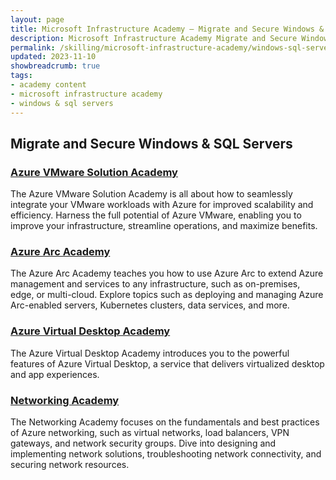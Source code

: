 ```yaml
---
layout: page
title: Microsoft Infrastructure Academy — Migrate and Secure Windows & SQL Servers
description: Microsoft Infrastructure Academy Migrate and Secure Windows & SQL Servers.
permalink: /skilling/microsoft-infrastructure-academy/windows-sql-servers
updated: 2023-11-10
showbreadcrumb: true
tags: 
- academy content
- microsoft infrastructure academy
- windows & sql servers
---
```


## Migrate and Secure Windows & SQL Servers

### [Azure VMware Solution Academy](/PartnerResources/skilling/microsoft-infrastructure-academy/avs)
The Azure VMware Solution Academy is all about how to seamlessly integrate your VMware workloads with Azure for improved scalability and efficiency. Harness the full potential of Azure VMware, enabling you to improve your infrastructure, streamline operations, and maximize benefits.

### [Azure Arc Academy](/PartnerResources/skilling/microsoft-infrastructure-academy/azure-arc)
The Azure Arc Academy teaches you how to use Azure Arc to extend Azure management and services to any infrastructure, such as on-premises, edge, or multi-cloud. Explore topics such as deploying and managing Azure Arc-enabled servers, Kubernetes clusters, data services, and more.

### [Azure Virtual Desktop Academy](/PartnerResources/skilling/microsoft-infrastructure-academy/avd)
The Azure Virtual Desktop Academy introduces you to the powerful features of Azure Virtual Desktop, a service that delivers virtualized desktop and app experiences. 

### [Networking Academy](/PartnerResources/skilling/microsoft-infrastructure-academy/networking)
The Networking Academy focuses on the fundamentals and best practices of Azure networking, such as virtual networks, load balancers, VPN gateways, and network security groups. Dive into designing and implementing network solutions, troubleshooting network connectivity, and securing network resources.